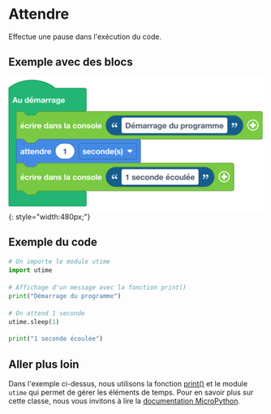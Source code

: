 # Attendre
Effectue une pause dans l'exécution du code.

## Exemple avec des blocs
![Bloc attendre](attendre.png){: style="width:480px;"}

## Exemple du code

```python
# On importe le module utime
import utime

# Affichage d'un message avec la fonction print()
print("Démarrage du programme")

# On attend 1 seconde
utime.sleep(1)

print("1 seconde écoulée")
```

## Aller plus loin
Dans l'exemple ci-dessus, nous utilisons la fonction [print()](../../communication/ecrire_dans_la_console.md) et le module `utime` qui permet de gérer les éléments de temps. Pour en savoir plus sur cette classe, nous vous invitons à lire la [documentation MicroPython](https://www.micropython.fr/reference/04.standards/utime/00.module_time/).